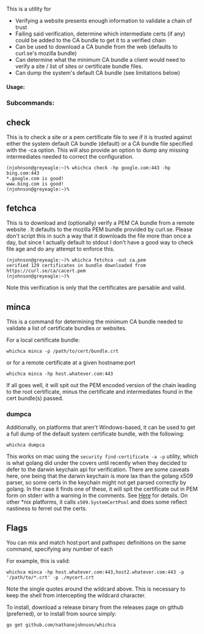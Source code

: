 This is a utility for
- Verifying a website presents enough information to validate a chain of trust
- Failing said verification, determine which intermediate certs (if any) 
  could be added to the CA bundle to get it to a verified chain
- Can be used to download a CA bundle from the web (defaults to 
  curl.se's mozilla bundle)
- Can determine what the minimum CA bundle a client would need to verify
  a site / list of sites or certificate bundle files.
- Can dump the system's default CA bundle (see limitations below)  


#### Usage:

### Subcommands:

## check

This is to check a site or a pem certificate file to see if it is trusted
against either the system default CA bundle (default) or a CA bundle file specified
with the -ca option. This will also provide an option to dump any missing 
intermediates needed to correct the configuration.

    (njohnson@greyeagle:~)% whichca check -hp google.com:443 -hp bing.com:443
    *.google.com is good!
    www.bing.com is good!
    (njohnson@greyeagle:~)%

## fetchca

This is to download and (optionally) verify a PEM CA bundle from a remote website
.  It defaults to the mozilla PEM bundle provided by curl.se.  Please don't
script this in such a way that it downloads the file more than once a day, but
since I actually default to stdout I don't have a good way to check file age
and do any attempt to enforce this.

    (njohnson@greyeagle:~)% whichca fetchca -out ca.pem
    verified 129 certificates in bundle downloaded from https://curl.se/ca/cacert.pem
    (njohnson@greyeagle:~)%

Note this verification is only that the certificates are parsable and valid.
## minca

This is a command for determining the minimum CA bundle needed to validate a list
of certificate bundles or websites.

For a local certificate bundle:

    whichca minca -p /path/to/cert/bundle.crt

or for a remote certificate at a given hostname:port

    whichca minca -hp host.whatever.com:443

If all goes well, it will spit out the PEM encoded version of the chain leading to the root certificate, minus the
certificate and intermediates found in the cert bundle(s) passed.

### dumpca

Additionally, on platforms that aren't Windows-based, it can be used
to get a full dump of the default system certificate bundle, with the following:

    whichca dumpca

This works on mac using the `security find-certificate -a -p` utility, which is what golang
did under the covers until recently when they decided to defer to the darwin keychain api
for verification.  There are some caveats here, one being that the darwin keychain
is more lax than the golang x509 parser, so some certs in the keychain might not get
parsed correctly by golang.  In the case it finds one of these, it will spit the
certificate out in PEM form on stderr with a warning in the comments.  See
[Here](https://github.com/golang/go/issues/47689) for details.  On other *nix platforms,
it calls `x509.SystemCertPool` and does some reflect nastiness to ferret out the certs.

## Flags

You can mix and match host:port and pathspec definitions on the same command, 
specifying any number of each

For example, this is valid:

    whichca minca -hp host.whatever.com:443,host2.whatever.com:443 -p '/path/to/*.crt' -p ./mycert.crt

Note the single quotes around the wildcard above. This is necessary to keep the shell from intercepting the wildcard
character.

To install, download a release binary from the releases page on github (preferred),
or to install from source simply:

    go get github.com/nathanejohnson/whichca
    

